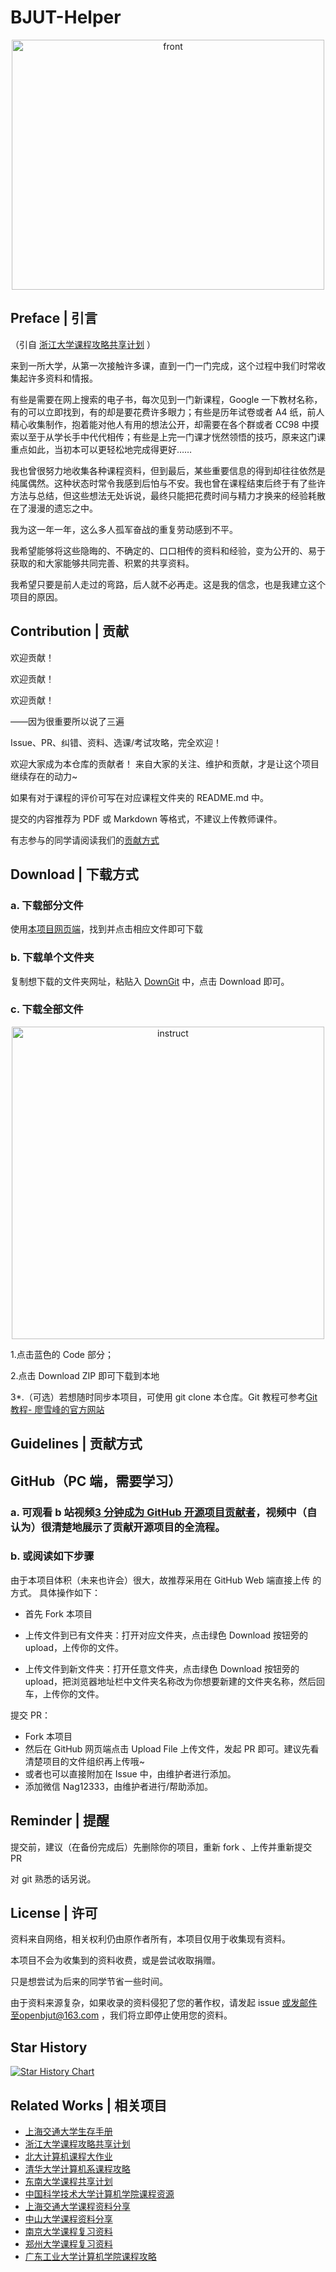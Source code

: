 # BJUT-Helper

<div align="center">
    <img src="https://thatwebsite.oss-cn-hongkong.aliyuncs.com/title.png" alt = "front" width="500" height="400">
</div>

## Preface | 引言

（引自 [浙江大学课程攻略共享计划](https://github.com/QSCTech/zju-icicles) ）

来到一所大学，从第一次接触许多课，直到一门一门完成，这个过程中我们时常收集起许多资料和情报。

有些是需要在网上搜索的电子书，每次见到一门新课程，Google 一下教材名称，有的可以立即找到，有的却是要花费许多眼力；有些是历年试卷或者 A4 纸，前人精心收集制作，抱着能对他人有用的想法公开，却需要在各个群或者 CC98 中摸索以至于从学长手中代代相传；有些是上完一门课才恍然领悟的技巧，原来这门课重点如此，当初本可以更轻松地完成得更好……

我也曾很努力地收集各种课程资料，但到最后，某些重要信息的得到却往往依然是纯属偶然。这种状态时常令我感到后怕与不安。我也曾在课程结束后终于有了些许方法与总结，但这些想法无处诉说，最终只能把花费时间与精力才换来的经验耗散在了漫漫的遗忘之中。

我为这一年一年，这么多人孤军奋战的重复劳动感到不平。

我希望能够将这些隐晦的、不确定的、口口相传的资料和经验，变为公开的、易于获取的和大家能够共同完善、积累的共享资料。

我希望只要是前人走过的弯路，后人就不必再走。这是我的信念，也是我建立这个项目的原因。

## Contribution | 贡献

欢迎贡献！

欢迎贡献！

欢迎贡献！

——因为很重要所以说了三遍

Issue、PR、纠错、资料、选课/考试攻略，完全欢迎！

欢迎大家成为本仓库的贡献者！
来自大家的关注、维护和贡献，才是让这个项目继续存在的动力~

如果有对于课程的评价可写在对应课程文件夹的 README.md 中。

提交的内容推荐为 PDF 或 Markdown 等格式，不建议上传教师课件。

有志参与的同学请阅读我们的[贡献方式](#contribute)

## Download | 下载方式

### a. 下载部分文件

使用[本项目网页端](https://open-bjut.github.io/BJUT-AI/)，找到并点击相应文件即可下载

### b. 下载单个文件夹

复制想下载的文件夹网址，粘贴入 [DownGit](https://minhaskamal.github.io/DownGit/#/home) 中，点击 Download 即可。

### c. 下载全部文件

<div align="center">
    <!--<img src="https://s2.loli.net/2023/06/22/nmkwgs1CZiAjMhe.jpg" alt="front" width="500" height="500"> !-->
    <img src="https://thatwebsite.oss-cn-hongkong.aliyuncs.com/%E4%B8%8B%E8%BD%BD%E9%A1%B9%E7%9B%AE%E6%8C%87%E5%8D%97.jpg" alt="instruct" width="500" height="500"> 
</div >

1.点击蓝色的 Code 部分；

2.点击 Download ZIP 即可下载到本地

3\*.（可选）若想随时同步本项目，可使用 git clone 本仓库。Git 教程可参考[Git 教程- 廖雪峰的官方网站](https://www.liaoxuefeng.com/wiki/896043488029600)

<a id="contribute"></a>

## Guidelines | 贡献方式

## GitHub（PC 端，需要学习）

### a. 可观看 b 站视频[3 分钟成为 GitHub 开源项目贡献者](https://www.bilibili.com/video/BV1Fs4y1C7kS/?vd_source=0d0027b2a15be6333ab384009d32163d)，视频中（自认为）很清楚地展示了贡献开源项目的全流程。

### b. 或阅读如下步骤

由于本项目体积（未来也许会）很大，故推荐采用在 GitHub Web 端直接上传 的方式。
具体操作如下：

- 首先 Fork 本项目

- 上传文件到已有文件夹：打开对应文件夹，点击绿色 Download 按钮旁的 upload，上传你的文件。

- 上传文件到新文件夹：打开任意文件夹，点击绿色 Download 按钮旁的 upload，把浏览器地址栏中文件夹名称改为你想要新建的文件夹名称，然后回车，上传你的文件。

提交 PR：

- Fork 本项目
- 然后在 GitHub 网页端点击 Upload File 上传文件，发起 PR 即可。建议先看清楚项目的文件组织再上传哦~
- 或者也可以直接附加在 Issue 中，由维护者进行添加。
- 添加微信 Nag12333，由维护者进行/帮助添加。

## Reminder | 提醒

提交前，建议（在备份完成后）先删除你的项目，重新 fork 、上传并重新提交 PR

对 git 熟悉的话另说。

## License | 许可

资料来自网络，相关权利仍由原作者所有，本项目仅用于收集现有资料。

本项目不会为收集到的资料收费，或是尝试收取捐赠。

只是想尝试为后来的同学节省一些时间。

由于资料来源复杂，如果收录的资料侵犯了您的著作权，请发起 issue 或发邮件至openbjut@163.com ，我们将立即停止使用您的资料。

## Star History

[![Star History Chart](https://api.star-history.com/svg?repos=bjut-swift/BJUT-Helper&type=Date)](https://star-history.com/#bjut-swift/BJUT-Helper&Date)

## Related Works | 相关项目

- [上海交通大学生存手册](https://survivesjtu.gitbook.io/survivesjtumanual/)
- [浙江大学课程攻略共享计划](https://github.com/QSCTech/zju-icicles)
- [北大计算机课程大作业](https://github.com/tongtzeho/PKUCourse)
- [清华大学计算机系课程攻略](https://github.com/PKUanonym/REKCARC-TSC-UHT)
- [东南大学课程共享计划](https://github.com/zjdx1998/seucourseshare)
- [中国科学技术大学计算机学院课程资源](https://github.com/USTC-Resource/USTC-Course)
- [上海交通大学课程资料分享](https://github.com/CoolPhilChen/SJTU-Courses/)
- [中山大学课程资料分享](https://github.com/sysuexam/SYSU-Exam)
- [南京大学课程复习资料](https://github.com/idealclover/NJU-Review-Materials)
- [郑州大学课程复习资料](https://github.com/CooperNiu/ZZU-Courses-Resource)
- [广东工业大学计算机学院课程攻略](https://github.com/brenner8023/gdut-course)
